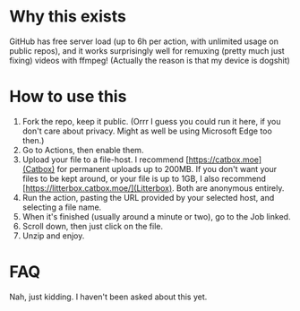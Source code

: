 # Why this exists
GitHub has free server load (up to 6h per action, with unlimited usage on public repos), and it works surprisingly well for remuxing (pretty much just fixing) videos with ffmpeg!
(Actually the reason is that my device is dogshit)
# How to use this
1. Fork the repo, keep it public. (Orrr I guess you could run it here, if you don't care about privacy. Might as well be using Microsoft Edge too then.)
2. Go to Actions, then enable them.
3. Upload your file to a file-host. I recommend [https://catbox.moe](Catbox) for permanent uploads up to 200MB. If you don't want your files to be kept around, or your file is up to 1GB, I also recommend [https://litterbox.catbox.moe/](Litterbox). Both are anonymous entirely.
4. Run the action, pasting the URL provided by your selected host, and selecting a file name.
5. When it's finished (usually around a minute or two), go to the Job linked.
6. Scroll down, then just click on the file.
7. Unzip and enjoy.
# FAQ
Nah, just kidding. I haven't been asked about this yet.
